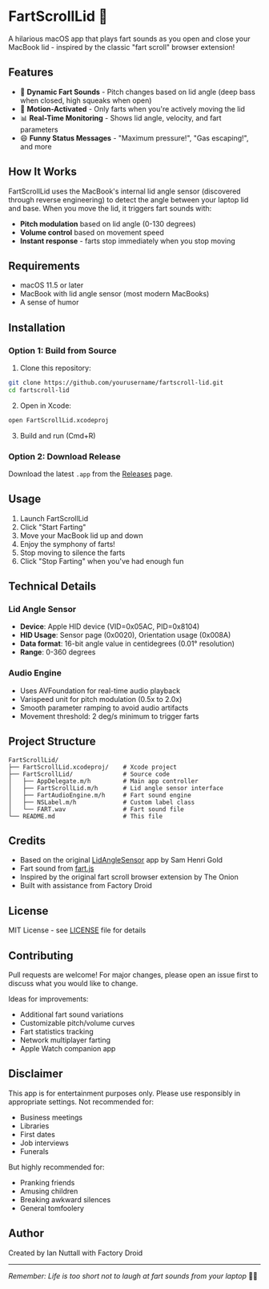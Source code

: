 # FartScrollLid 💨

A hilarious macOS app that plays fart sounds as you open and close your MacBook lid - inspired by the classic "fart scroll" browser extension!

## Features

- 🎵 **Dynamic Fart Sounds** - Pitch changes based on lid angle (deep bass when closed, high squeaks when open)
- 🎯 **Motion-Activated** - Only farts when you're actively moving the lid
- 📊 **Real-Time Monitoring** - Shows lid angle, velocity, and fart parameters
- 😄 **Funny Status Messages** - "Maximum pressure!", "Gas escaping!", and more

## How It Works

FartScrollLid uses the MacBook's internal lid angle sensor (discovered through reverse engineering) to detect the angle between your laptop lid and base. When you move the lid, it triggers fart sounds with:

- **Pitch modulation** based on lid angle (0-130 degrees)
- **Volume control** based on movement speed
- **Instant response** - farts stop immediately when you stop moving

## Requirements

- macOS 11.5 or later
- MacBook with lid angle sensor (most modern MacBooks)
- A sense of humor

## Installation

### Option 1: Build from Source

1. Clone this repository:
```bash
git clone https://github.com/yourusername/fartscroll-lid.git
cd fartscroll-lid
```

2. Open in Xcode:
```bash
open FartScrollLid.xcodeproj
```

3. Build and run (Cmd+R)

### Option 2: Download Release

Download the latest `.app` from the [Releases](https://github.com/yourusername/fartscroll-lid/releases) page.

## Usage

1. Launch FartScrollLid
2. Click "Start Farting"
3. Move your MacBook lid up and down
4. Enjoy the symphony of farts!
5. Stop moving to silence the farts
6. Click "Stop Farting" when you've had enough fun

## Technical Details

### Lid Angle Sensor
- **Device**: Apple HID device (VID=0x05AC, PID=0x8104)
- **HID Usage**: Sensor page (0x0020), Orientation usage (0x008A)
- **Data format**: 16-bit angle value in centidegrees (0.01° resolution)
- **Range**: 0-360 degrees

### Audio Engine
- Uses AVFoundation for real-time audio playback
- Varispeed unit for pitch modulation (0.5x to 2.0x)
- Smooth parameter ramping to avoid audio artifacts
- Movement threshold: 2 deg/s minimum to trigger farts

## Project Structure

```
FartScrollLid/
├── FartScrollLid.xcodeproj/    # Xcode project
├── FartScrollLid/              # Source code
│   ├── AppDelegate.m/h         # Main app controller
│   ├── FartScrollLid.m/h       # Lid angle sensor interface
│   ├── FartAudioEngine.m/h     # Fart sound engine
│   ├── NSLabel.m/h             # Custom label class
│   └── FART.wav                # Fart sound file
└── README.md                   # This file
```

## Credits

- Based on the original [LidAngleSensor](https://github.com/samhenrigold/LidAngleSensor) app by Sam Henri Gold
- Fart sound from [fart.js](https://github.com/74656c/fart.js)
- Inspired by the original fart scroll browser extension by The Onion
- Built with assistance from Factory Droid

## License

MIT License - see [LICENSE](LICENSE) file for details

## Contributing

Pull requests are welcome! For major changes, please open an issue first to discuss what you would like to change.

Ideas for improvements:
- Additional fart sound variations
- Customizable pitch/volume curves
- Fart statistics tracking
- Network multiplayer farting
- Apple Watch companion app

## Disclaimer

This app is for entertainment purposes only. Please use responsibly in appropriate settings. Not recommended for:
- Business meetings
- Libraries
- First dates
- Job interviews
- Funerals

But highly recommended for:
- Pranking friends
- Amusing children
- Breaking awkward silences
- General tomfoolery

## Author

Created by Ian Nuttall with Factory Droid

---

*Remember: Life is too short not to laugh at fart sounds from your laptop* 💨😄
